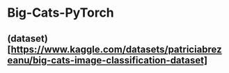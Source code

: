 # Big-Cats-PyTorch

## (dataset)[https://www.kaggle.com/datasets/patriciabrezeanu/big-cats-image-classification-dataset]
